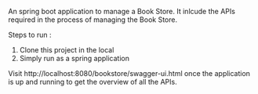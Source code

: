 An spring boot application to manage a Book Store. It inlcude the APIs required in the process of managing the Book Store.

Steps to run :

1. Clone this project in the local
2. Simply run as a spring application

Visit http://localhost:8080/bookstore/swagger-ui.html once the application is up and running to get the overview of all the APIs.
